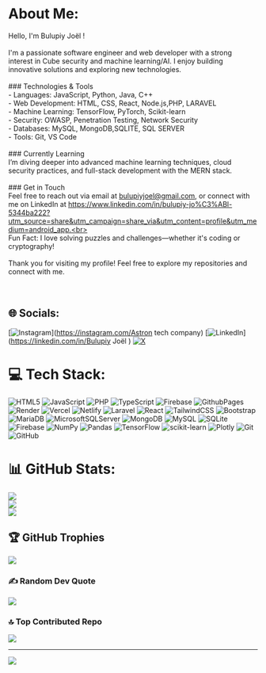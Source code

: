 # About Me:
Hello, I'm Bulupiy Joël !<br><br>I'm a passionate software engineer and web developer with a strong interest in Cube security and machine learning/AI. I enjoy building innovative solutions and exploring new technologies.<br><br>### Technologies & Tools<br>- Languages: JavaScript, Python, Java, C++<br>- Web Development: HTML, CSS, React, Node.js,PHP, LARAVEL<br>- Machine Learning: TensorFlow, PyTorch, Scikit-learn<br>- Security: OWASP, Penetration Testing, Network Security<br>- Databases: MySQL, MongoDB,SQLITE, SQL SERVER<br>- Tools: Git, VS Code<br><br>### Currently Learning<br>I’m diving deeper into advanced machine learning techniques, cloud security practices, and full-stack development with the MERN stack.<br><br>### Get in Touch<br>Feel free to reach out via email at bulupiyjoel@gmail.com, or connect with me on LinkedIn at https://www.linkedin.com/in/bulupiy-jo%C3%ABl-5344ba222?utm_source=share&utm_campaign=share_via&utm_content=profile&utm_medium=android_app.<br><br>Fun Fact: I love solving puzzles and challenges—whether it's coding or cryptography!<br><br>Thank you for visiting my profile! Feel free to explore my repositories and connect with me.<br><br><br>


## 🌐 Socials:
[![Instagram](https://img.shields.io/badge/Instagram-%23E4405F.svg?logo=Instagram&logoColor=white)](https://instagram.com/Astron tech company) [![LinkedIn](https://img.shields.io/badge/LinkedIn-%230077B5.svg?logo=linkedin&logoColor=white)](https://linkedin.com/in/Bulupiy Joël ) [![X](https://img.shields.io/badge/X-black.svg?logo=X&logoColor=white)](https://x.com/BulupiyJ) 

# 💻 Tech Stack:
![HTML5](https://img.shields.io/badge/html5-%23E34F26.svg?style=for-the-badge&logo=html5&logoColor=white) ![JavaScript](https://img.shields.io/badge/javascript-%23323330.svg?style=for-the-badge&logo=javascript&logoColor=%23F7DF1E) ![PHP](https://img.shields.io/badge/php-%23777BB4.svg?style=for-the-badge&logo=php&logoColor=white) ![TypeScript](https://img.shields.io/badge/typescript-%23007ACC.svg?style=for-the-badge&logo=typescript&logoColor=white) ![Firebase](https://img.shields.io/badge/firebase-%23039BE5.svg?style=for-the-badge&logo=firebase) ![GithubPages](https://img.shields.io/badge/github%20pages-121013?style=for-the-badge&logo=github&logoColor=white) ![Render](https://img.shields.io/badge/Render-%46E3B7.svg?style=for-the-badge&logo=render&logoColor=white) ![Vercel](https://img.shields.io/badge/vercel-%23000000.svg?style=for-the-badge&logo=vercel&logoColor=white) ![Netlify](https://img.shields.io/badge/netlify-%23000000.svg?style=for-the-badge&logo=netlify&logoColor=#00C7B7) ![Laravel](https://img.shields.io/badge/laravel-%23FF2D20.svg?style=for-the-badge&logo=laravel&logoColor=white) ![React](https://img.shields.io/badge/react-%2320232a.svg?style=for-the-badge&logo=react&logoColor=%2361DAFB) ![TailwindCSS](https://img.shields.io/badge/tailwindcss-%2338B2AC.svg?style=for-the-badge&logo=tailwind-css&logoColor=white) ![Bootstrap](https://img.shields.io/badge/bootstrap-%238511FA.svg?style=for-the-badge&logo=bootstrap&logoColor=white) ![MariaDB](https://img.shields.io/badge/MariaDB-003545?style=for-the-badge&logo=mariadb&logoColor=white) ![MicrosoftSQLServer](https://img.shields.io/badge/Microsoft%20SQL%20Server-CC2927?style=for-the-badge&logo=microsoft%20sql%20server&logoColor=white) ![MongoDB](https://img.shields.io/badge/MongoDB-%234ea94b.svg?style=for-the-badge&logo=mongodb&logoColor=white) ![MySQL](https://img.shields.io/badge/mysql-4479A1.svg?style=for-the-badge&logo=mysql&logoColor=white) ![SQLite](https://img.shields.io/badge/sqlite-%2307405e.svg?style=for-the-badge&logo=sqlite&logoColor=white) ![Firebase](https://img.shields.io/badge/firebase-a08021?style=for-the-badge&logo=firebase&logoColor=ffcd34) ![NumPy](https://img.shields.io/badge/numpy-%23013243.svg?style=for-the-badge&logo=numpy&logoColor=white) ![Pandas](https://img.shields.io/badge/pandas-%23150458.svg?style=for-the-badge&logo=pandas&logoColor=white) ![TensorFlow](https://img.shields.io/badge/TensorFlow-%23FF6F00.svg?style=for-the-badge&logo=TensorFlow&logoColor=white) ![scikit-learn](https://img.shields.io/badge/scikit--learn-%23F7931E.svg?style=for-the-badge&logo=scikit-learn&logoColor=white) ![Plotly](https://img.shields.io/badge/Plotly-%233F4F75.svg?style=for-the-badge&logo=plotly&logoColor=white) ![Git](https://img.shields.io/badge/git-%23F05033.svg?style=for-the-badge&logo=git&logoColor=white) ![GitHub](https://img.shields.io/badge/github-%23121011.svg?style=for-the-badge&logo=github&logoColor=white)
# 📊 GitHub Stats:
![](https://github-readme-stats.vercel.app/api?username=SeLtsam&theme=dark&hide_border=false&include_all_commits=true&count_private=true)<br/>
![](https://github-readme-streak-stats.herokuapp.com/?user=SeLtsam&theme=dark&hide_border=false)<br/>
![](https://github-readme-stats.vercel.app/api/top-langs/?username=SeLtsam&theme=dark&hide_border=false&include_all_commits=true&count_private=true&layout=compact)

## 🏆 GitHub Trophies
![](https://github-profile-trophy.vercel.app/?username=SeLtsam&theme=radical&no-frame=false&no-bg=false&margin-w=4)

### ✍️ Random Dev Quote
![](https://quotes-github-readme.vercel.app/api?type=horizontal&theme=tokyonight)

### 🔝 Top Contributed Repo
![](https://github-contributor-stats.vercel.app/api?username=SeLtsam&limit=5&theme=onedark&combine_all_yearly_contributions=true)

---
[![](https://visitcount.itsvg.in/api?id=SeLtsam&icon=0&color=0)](https://visitcount.itsvg.in)

<!-- Proudly created with GPRM ( https://gprm.itsvg.in ) -->
